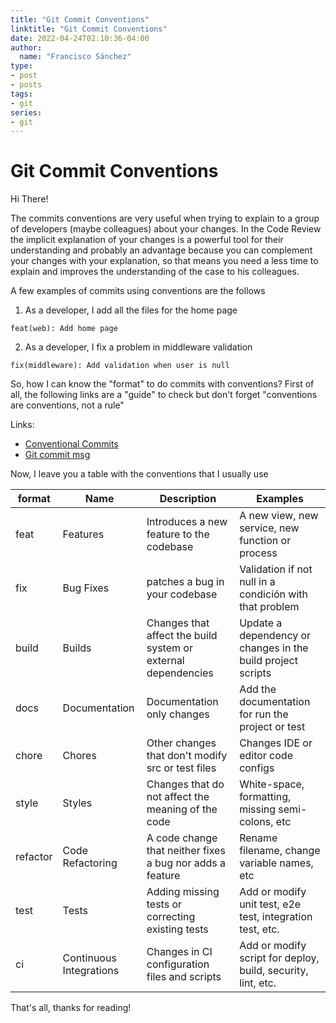```yaml
---
title: "Git Commit Conventions"
linktitle: "Git Commit Conventions"
date: 2022-04-24T02:10:36-04:00
author:
  name: "Francisco Sánchez"
type:
- post
- posts
tags:
- git
series:
- git
---
```


# Git Commit Conventions

Hi There!

The commits conventions are very useful when trying to explain to a group of developers (maybe colleagues) about your changes. In the Code Review the implicit explanation of your changes is a powerful tool for their understanding and probably an advantage because you can complement your changes with your explanation, so that means you need a less time to explain and improves the understanding of the case to his colleagues.

A few examples of commits using conventions are the follows

1. As a developer, I add all the files for the home page
```text
feat(web): Add home page
```

2. As a developer, I fix a problem in middleware validation
```text
fix(middleware): Add validation when user is null
```

So, how I can know the "format" to do commits with conventions? First of all, the following links are a "guide" to check but don't forget "conventions are conventions, not a rule"

Links:
* [Conventional Commits](https://www.conventionalcommits.org/en/v1.0.0/)
* [Git commit msg](http://karma-runner.github.io/1.0/dev/git-commit-msg.html)

Now, I leave you a table with the conventions that I usually use

| format   | Name                    | Description                                                    | Examples                                                     |
|----------|-------------------------|----------------------------------------------------------------|--------------------------------------------------------------|
| feat     | Features                | Introduces a new feature to the codebase                       | A new view, new service, new function or process             |
| fix      | Bug Fixes               | patches a bug in your codebase                                 | Validation if not null in a condición with that problem      |
| build    | Builds                  | Changes that affect the build system or external dependencies  | Update a dependency or changes in the build project scripts  |
| docs     | Documentation           | Documentation only changes                                     | Add the documentation for run the project or test            |
| chore    | Chores                  | Other changes that don't modify src or test files              | Changes IDE or editor code configs                           |
| style    | Styles                  | Changes that do not affect the meaning of the code             | White-space, formatting, missing semi-colons, etc            |
| refactor | Code Refactoring        | A code change that neither fixes a bug nor adds a feature      | Rename filename, change variable names, etc                  |
| test     | Tests                   | Adding missing tests or correcting existing tests              | Add or modify unit test, e2e test, integration test, etc.    |
| ci       | Continuous Integrations | Changes in CI configuration files and scripts                  | Add or modify script for deploy, build, security, lint, etc. |

That's all, thanks for reading!

